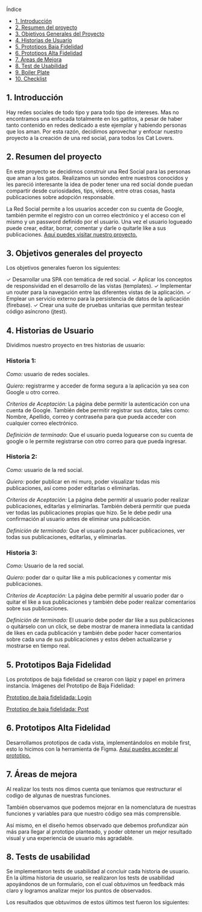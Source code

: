 Índice
* [1. Introducción](#1-introducción)
* [2. Resumen del proyecto](#2-resumen-del-proyecto)
* [3. Objetivos Generales del Proyecto](#2-objetios-generales-del-proyecto)
* [4. Historias de Usuario](#3-historias-de-usuario)
* [5. Prototipos Baja Fidelidad](#4-prototipos-baja-fidelidad)
* [6. Prototipos Alta Fidelidad](#5-prototipos-alta-fidelidad)
* [7. Áreas de Mejora](#6-áreas-de-mejora)
* [8. Test de Usabilidad](#7-test-de-usabilidad)
* [9. Boiler Plate](#8-boiler-plate)
* [10. Checklist](#10-checklist)


## 1. Introducción
Hay redes sociales de todo tipo y para todo tipo de intereses. Mas no encontramos una enfocada totalmente en los gatitos, a pesar de haber tanto contenido en redes dedicado a este ejemplar y habiendo personas que los aman. Por esta razón, decidimos aprovechar y enfocar nuestro proyecto a la creación de una red social, para todos los Cat Lovers.

## 2. Resumen del proyecto

En este proyecto se decidimos construir una Red Social para las personas que aman a los gatos. Realizamos un sondeo entre nuestros conocidos y les pareció interesante la idea de poder tener una red social donde puedan compartir desde curiosidades, tips, videos, entre otras cosas, hasta publicaciones sobre adopción responsable.

La Red Social permite a los usuarios acceder con su cuenta de Google, también permite el registro con un correo electrónico y el acceso con el mismo y un password definido por el usuario. Una vez el usuario logueado puede crear, editar, borrar, comentar y darle o quitarle like a sus publicaciones. [Aquí puedes visitar nuestro proyecto.](https://chrisolivos.github.io/DEV003-social-network/ "Aquí puedes visitar nuestro proyecto.")

## 3. Objetivos generales del proyecto
Los objetivos generales fueron los siguientes:

✓ Desarrollar una SPA con temática de red social.
✓ Aplicar los conceptos de responsividad en el desarrollo de las vistas (templates).
✓ Implementar un router para la navegación entre las diferentes vistas de la aplicación.
✓ Emplear un servicio externo para la persistencia de datos de la aplicación (firebase).
✓ Crear una suite de pruebas unitarias que permitan testear código asíncrono (jtest).

## 4. Historias de Usuario

Dividimos nuestro proyecto en tres historias de usuario:

### Historia 1:
*Como:*  usuario de redes sociales.

*Quiero:*  registrarme y acceder de forma segura a la aplicación ya sea con Google u otro correo.

*Criterios de Aceptación:* La página debe permitir la autenticación con una cuenta de Google. También debe permitir registrar sus datos, tales como: Nombre, Apellido, correo y contraseña para que pueda acceder con cualquier correo electrónico.

*Definición de terminado*: Que el usuario pueda loguearse con su cuenta de google o le permite registrarse con otro correo para que pueda ingresar.

### Historia 2:
*Como:* usuario de la red social.

*Quiero:* poder publicar en mi muro, poder visualizar todas mis publicaciones, así como poder editarlas o eliminarlas.

*Criterios de Aceptación:* La página debe permitir al usuario poder realizar publicaciones, editarlas y eliminarlas. También deberá permitir que pueda ver todas las publicaciones propias que hizo. Se le debe pedir una confirmación al usuario antes de eliminar una publicación.

*Definición de terminado:* Que el usuario pueda hacer publicaciones, ver todas sus publicaciones, editarlas, y eliminarlas.

### Historia 3:
*Como:* Usuario de la red social.

*Quiero:* poder dar o quitar like a mis publicaciones y comentar mis publicaciones.

*Criterios de Aceptación:* La página debe permitir al usuario poder dar o quitar el like a sus publicaciones y también debe poder realizar comentarios sobre sus publicaciones.

*Definición de terminado:* El usuario debe poder dar like a sus publicaciones o quitárselo con un click, se debe mostrar de manera inmediata la cantidad de likes en cada publicación y también debe poder hacer comentarios sobre cada una de sus publicaciones y estos deben actualizarse y mostrarse en tiempo real.

## 5. Prototipos Baja Fidelidad
Los prototipos de baja fidelidad se crearon con lápiz y papel en primera instancia.
Imágenes del Prototipo de Baja Fidelidad:

[Prototipo de baja fidelidada: Login](https://github.com/chrisolivos/DEV003-social-network/blob/9f5fb686fd2156ab54d022f974238508ecb3d829/src/Images/Prototipos/PrototipoLogin.jpg)

[Prototipo de baja fidelidada: Post](https://github.com/chrisolivos/DEV003-social-network/blob/9f5fb686fd2156ab54d022f974238508ecb3d829/src/Images/Prototipos/PrototipoPost.jpg)


## 6. Prototipos Alta Fidelidad
Desarrollamos prototipos de cada vista, implementándolos en mobile first, esto lo hicimos con la herramienta de Figma. [Aquí puedes acceder al prototipo.](https://www.figma.com/proto/SpAk0S6RastCojzJzc56Gc/CatsLover?node-id=1%3A2&scaling=min-zoom&page-id=0%3A1&starting-point-node-id=1%3A2 "Aquí puedes acceder al prototipo.")

## 7. Áreas de mejora
Al realizar los tests nos dimos cuenta que teníamos que restructurar el codigo de algunas de nuestras funciones.

También observamos que podemos mejorar en la nomenclatura de nuestras funciones y variables para que nuestro código sea más comprensible.

Así mismo, en el diseño hemos observado que debemos profundizar aún más para llegar al prototipo planteado, y poder obtener un mejor resultado visual  y una experiencia de usuario más agradable.

## 8. Tests de usabilidad
Se implementaron tests de usabilidad al concluir cada historia de usuario.
En la última historia de usuario, se realizaron los tests de usabilidad apoyándonos de un formulario, con el cual obtuvimos un feedback más claro y logramos analizar mejor los puntos de observados.

Los resultados que obtuvimos de estos últimos test fueron los siguientes: